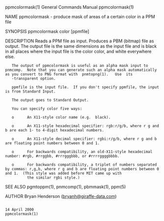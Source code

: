 ppmcolormask(1)                                                                         General Commands Manual                                                                        ppmcolormask(1)

NAME
       ppmcolormask - produce mask of areas of a certain color in a PPM file

SYNOPSIS
       ppmcolormask color [ppmfile]

DESCRIPTION
       Reads  a  PPM  file  as  input.  Produces a PBM (bitmap) file as output.  The output file is the same dimensions as the input file and is black in all places where the input file is the color
       color, and white everywhere else.

       The output of ppmcolormask is useful as an alpha mask input to pnmcomp.  Note that you can generate such an alpha mask automatically as you convert to PNG format with  pnmtopng(1).   Use  its
       -transparent option.

       ppmfile is the input file.  If you don't specify ppmfile, the input is from Standard Input.

       The output goes to Standard Output.

       You can specify color five ways:

       o      An X11-style color name (e.g.  black).

       o      An X11-style hexadecimal specifier: rgb:r/g/b, where r g and b are each 1- to 4-digit hexadecimal numbers.

       o      An X11-style decimal specifier: rgbi:r/g/b, where r g and b are floating point numbers between 0 and 1.

       o      For backwards compatibility, an old-X11-style hexadecimal number: #rgb, #rrggbb, #rrrgggbbb, or #rrrrggggbbbb.

       o      For backwards compatibility, a triplet of numbers separated by commas: r,g,b, where r g and b are floating point numbers between 0 and 1.  (This style was added before MIT came up with
              the similar rgbi style.)

SEE ALSO
       pgmtoppm(1), pnmcomp(1), pbmmask(1), ppm(5)

AUTHOR
       Bryan Henderson (bryanh@giraffe-data.com)

                                                                                             14 April 2000                                                                             ppmcolormask(1)
